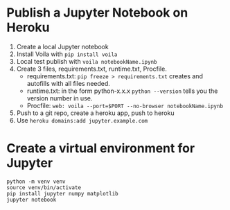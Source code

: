 # Publish a Jupyter Notebook on Heroku

1. Create a local Jupyter notebook
1. Install Voila with `pip install voila`
1. Local test publish with `voila notebookName.ipynb`
1. Create 3 files, requirements.txt, runtime.txt, Procfile.
	* requirements.txt: `pip freeze > requirements.txt` creates and autofills with all files needed. 
	* runtime.txt: in the form python-x.x.x `python --version` tells you the version number in use.
	* Procfile: `web: voila --port=$PORT --no-browser notebookName.ipynb`
1. Push to a git repo, create a heroku app, push to heroku
1. Use `heroku domains:add jupyter.example.com`

# Create a virtual environment for Jupyter

`python -m venv venv`  
`source venv/bin/activate`  
`pip install jupyter numpy matplotlib`  
`jupyter notebook`  
 
